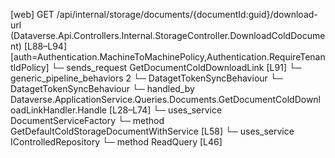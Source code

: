 [web] GET /api/internal/storage/documents/{documentId:guid}/download-url  (Dataverse.Api.Controllers.Internal.StorageController.DownloadColdDocument)  [L88–L94] [auth=Authentication.MachineToMachinePolicy,Authentication.RequireTenantIdPolicy]
  └─ sends_request GetDocumentColdDownloadLink [L91]
    └─ generic_pipeline_behaviors 2
      └─ DatagetTokenSyncBehaviour
      └─ DatagetTokenSyncBehaviour
    └─ handled_by Dataverse.ApplicationService.Queries.Documents.GetDocumentColdDownloadLinkHandler.Handle [L28–L74]
      └─ uses_service DocumentServiceFactory
        └─ method GetDefaultColdStorageDocumentWithService [L58]
      └─ uses_service IControlledRepository<DocumentVersion>
        └─ method ReadQuery [L46]

